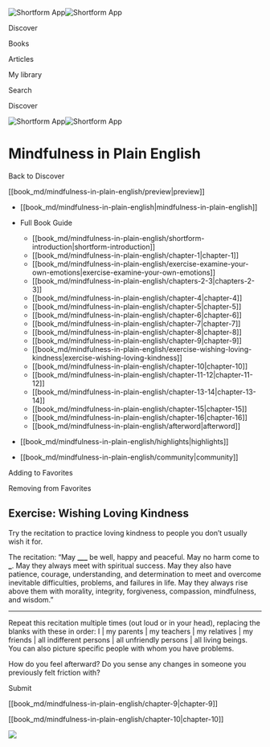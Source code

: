 ![Shortform App](/img/logo.36a2399e.svg)![Shortform App](/img/logo-dark.70c1b072.svg)

Discover

Books

Articles

My library

Search

Discover

![Shortform App](/img/logo.36a2399e.svg)![Shortform App](/img/logo-dark.70c1b072.svg)

# Mindfulness in Plain English

Back to Discover

[[book_md/mindfulness-in-plain-english/preview|preview]]

  * [[book_md/mindfulness-in-plain-english|mindfulness-in-plain-english]]
  * Full Book Guide

    * [[book_md/mindfulness-in-plain-english/shortform-introduction|shortform-introduction]]
    * [[book_md/mindfulness-in-plain-english/chapter-1|chapter-1]]
    * [[book_md/mindfulness-in-plain-english/exercise-examine-your-own-emotions|exercise-examine-your-own-emotions]]
    * [[book_md/mindfulness-in-plain-english/chapters-2-3|chapters-2-3]]
    * [[book_md/mindfulness-in-plain-english/chapter-4|chapter-4]]
    * [[book_md/mindfulness-in-plain-english/chapter-5|chapter-5]]
    * [[book_md/mindfulness-in-plain-english/chapter-6|chapter-6]]
    * [[book_md/mindfulness-in-plain-english/chapter-7|chapter-7]]
    * [[book_md/mindfulness-in-plain-english/chapter-8|chapter-8]]
    * [[book_md/mindfulness-in-plain-english/chapter-9|chapter-9]]
    * [[book_md/mindfulness-in-plain-english/exercise-wishing-loving-kindness|exercise-wishing-loving-kindness]]
    * [[book_md/mindfulness-in-plain-english/chapter-10|chapter-10]]
    * [[book_md/mindfulness-in-plain-english/chapter-11-12|chapter-11-12]]
    * [[book_md/mindfulness-in-plain-english/chapter-13-14|chapter-13-14]]
    * [[book_md/mindfulness-in-plain-english/chapter-15|chapter-15]]
    * [[book_md/mindfulness-in-plain-english/chapter-16|chapter-16]]
    * [[book_md/mindfulness-in-plain-english/afterword|afterword]]
  * [[book_md/mindfulness-in-plain-english/highlights|highlights]]
  * [[book_md/mindfulness-in-plain-english/community|community]]



Adding to Favorites 

Removing from Favorites 

## Exercise: Wishing Loving Kindness

Try the recitation to practice loving kindness to people you don’t usually wish it for.

The recitation: “May **___** be well, happy and peaceful. May no harm come to **_**. May they always meet with spiritual success. May they also have patience, courage, understanding, and determination to meet and overcome inevitable difficulties, problems, and failures in life. May they always rise above them with morality, integrity, forgiveness, compassion, mindfulness, and wisdom.”

* * *

Repeat this recitation multiple times (out loud or in your head), replacing the blanks with these in order: I | my parents | my teachers | my relatives | my friends | all indifferent persons | all unfriendly persons | all living beings. You can also picture specific people with whom you have problems.

How do you feel afterward? Do you sense any changes in someone you previously felt friction with?

Submit 

[[book_md/mindfulness-in-plain-english/chapter-9|chapter-9]]

[[book_md/mindfulness-in-plain-english/chapter-10|chapter-10]]

![](https://bat.bing.com/action/0?ti=56018282&Ver=2&mid=47f91d75-0597-4c84-8e87-0a9e9f9b8a69&sid=f30c5e70639211ee87d33f0876d93783&vid=f30c9700639211eeb3a75d830392c94f&vids=0&msclkid=N&pi=0&lg=en-US&sw=800&sh=600&sc=24&nwd=1&tl=Shortform%20%7C%20Mindfulness%20in%20Plain%20English&p=https%3A%2F%2Fwww.shortform.com%2Fapp%2Fbook%2Fmindfulness-in-plain-english%2Fexercise-wishing-loving-kindness&r=&lt=539&evt=pageLoad&sv=1&rn=362053)
